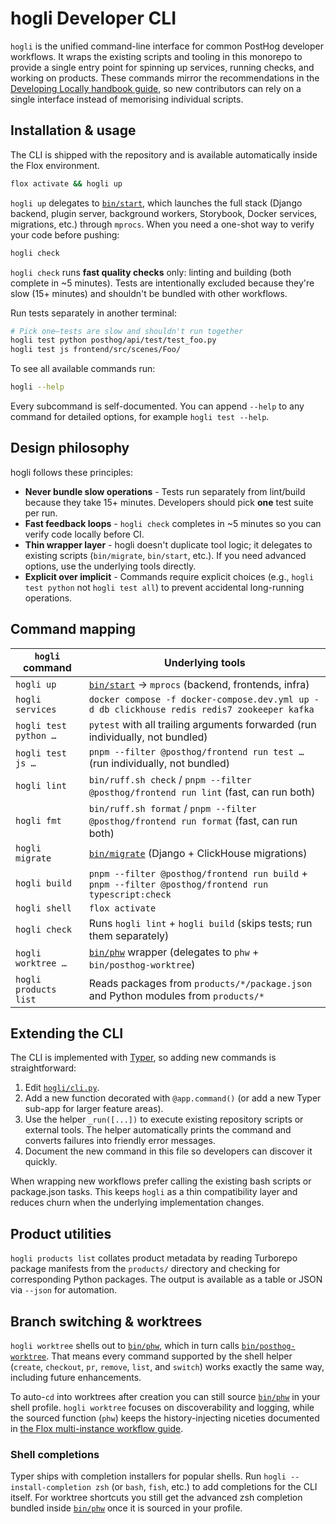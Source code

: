 # hogli Developer CLI

`hogli` is the unified command-line interface for common PostHog developer workflows. It wraps the existing scripts and tooling in this monorepo to provide a single entry point for spinning up services, running checks, and working on products. These commands mirror the recommendations in the [Developing Locally handbook guide](https://posthog.com/handbook/engineering/developing-locally), so new contributors can rely on a single interface instead of memorising individual scripts.

## Installation & usage

The CLI is shipped with the repository and is available automatically inside the Flox environment.

```bash
flox activate && hogli up
```

`hogli up` delegates to [`bin/start`](../bin/start), which launches the full stack (Django backend, plugin server, background workers, Storybook, Docker services, migrations, etc.) through `mprocs`. When you need a one-shot way to verify your code before pushing:

```bash
hogli check
```

`hogli check` runs **fast quality checks** only: linting and building (both complete in ~5 minutes). Tests are intentionally excluded because they're slow (15+ minutes) and shouldn't be bundled with other workflows.

Run tests separately in another terminal:

```bash
# Pick one—tests are slow and shouldn't run together
hogli test python posthog/api/test/test_foo.py
hogli test js frontend/src/scenes/Foo/
```

To see all available commands run:

```bash
hogli --help
```

Every subcommand is self-documented. You can append `--help` to any command for detailed options, for example `hogli test --help`.

## Design philosophy

hogli follows these principles:

- **Never bundle slow operations** - Tests run separately from lint/build because they take 15+ minutes. Developers should pick **one** test suite per run.
- **Fast feedback loops** - `hogli check` completes in ~5 minutes so you can verify code locally before CI.
- **Thin wrapper layer** - hogli doesn't duplicate tool logic; it delegates to existing scripts (`bin/migrate`, `bin/start`, etc.). If you need advanced options, use the underlying tools directly.
- **Explicit over implicit** - Commands require explicit choices (e.g., `hogli test python` not `hogli test all`) to prevent accidental long-running operations.

## Command mapping

| `hogli` command       | Underlying tools                                                                                     |
| --------------------- | ---------------------------------------------------------------------------------------------------- |
| `hogli up`            | [`bin/start`](../bin/start) → `mprocs` (backend, frontends, infra)                                   |
| `hogli services`      | `docker compose -f docker-compose.dev.yml up -d db clickhouse redis redis7 zookeeper kafka`          |
| `hogli test python …` | `pytest` with all trailing arguments forwarded (run individually, not bundled)                       |
| `hogli test js …`     | `pnpm --filter @posthog/frontend run test …` (run individually, not bundled)                         |
| `hogli lint`          | `bin/ruff.sh check` / `pnpm --filter @posthog/frontend run lint` (fast, can run both)                |
| `hogli fmt`           | `bin/ruff.sh format` / `pnpm --filter @posthog/frontend run format` (fast, can run both)             |
| `hogli migrate`       | [`bin/migrate`](../bin/migrate) (Django + ClickHouse migrations)                                     |
| `hogli build`         | `pnpm --filter @posthog/frontend run build` + `pnpm --filter @posthog/frontend run typescript:check` |
| `hogli shell`         | `flox activate`                                                                                      |
| `hogli check`         | Runs `hogli lint` + `hogli build` (skips tests; run them separately)                                 |
| `hogli worktree …`    | [`bin/phw`](../bin/phw) wrapper (delegates to `phw` + `bin/posthog-worktree`)                        |
| `hogli products list` | Reads packages from `products/*/package.json` and Python modules from `products/*`                   |

## Extending the CLI

The CLI is implemented with [Typer](https://typer.tiangolo.com/), so adding new commands is straightforward:

1. Edit [`hogli/cli.py`](../hogli/cli.py).
2. Add a new function decorated with `@app.command()` (or add a new Typer sub-app for larger feature areas).
3. Use the helper `_run([...])` to execute existing repository scripts or external tools. The helper automatically prints the command and converts failures into friendly error messages.
4. Document the new command in this file so developers can discover it quickly.

When wrapping new workflows prefer calling the existing bash scripts or package.json tasks. This keeps `hogli` as a thin compatibility layer and reduces churn when the underlying implementation changes.

## Product utilities

`hogli products list` collates product metadata by reading Turborepo package manifests from the `products/` directory and checking for corresponding Python packages. The output is available as a table or JSON via `--json` for automation.

## Branch switching & worktrees

`hogli worktree` shells out to [`bin/phw`](../bin/phw), which in turn calls [`bin/posthog-worktree`](../bin/posthog-worktree). That means every command supported by the shell helper (`create`, `checkout`, `pr`, `remove`, `list`, and `switch`) works exactly the same way, including future enhancements.

To auto-`cd` into worktrees after creation you can still source [`bin/phw`](../bin/phw) in your shell profile. `hogli worktree` focuses on discoverability and logging, while the sourced function (`phw`) keeps the history-injecting niceties documented in [the Flox multi-instance workflow guide](./FLOX_MULTI_INSTANCE_WORKFLOW.md).

### Shell completions

Typer ships with completion installers for popular shells. Run `hogli --install-completion zsh` (or `bash`, `fish`, etc.) to add completions for the CLI itself. For worktree shortcuts you still get the advanced zsh completion bundled inside [`bin/phw`](../bin/phw) once it is sourced in your profile.
